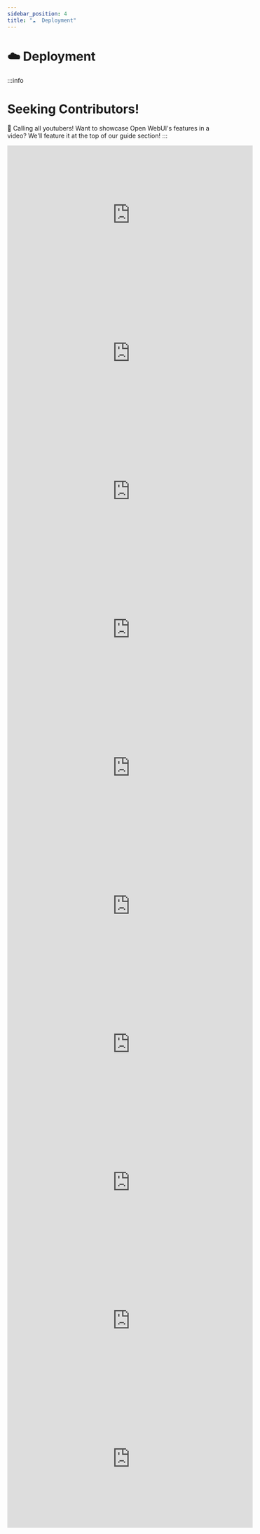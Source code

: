 ```yaml
---
sidebar_position: 4
title: "☁️  Deployment"
---
```


# ☁️ Deployment

:::info

# **Seeking Contributors!**

👋 Calling all youtubers! Want to showcase Open WebUI's features in a video? We'll feature it at the top of our guide section!
:::

<iframe width="560" height="315" src="https://www.youtube-nocookie.com/embed/Ic5BRW_nLok?si=zhQXPqb0PuKqg3u1" title="YouTube video player" frameborder="0" allow="accelerometer; autoplay; clipboard-write; encrypted-media; gyroscope; picture-in-picture; web-share" allowfullscreen></iframe>

<iframe width="560" height="315" src="https://www.youtube-nocookie.com/embed/bp2eev21Qfo?si=-JoG1as7l6ZjNDyE" title="YouTube video player" frameborder="0" allow="accelerometer; autoplay; clipboard-write; encrypted-media; gyroscope; picture-in-picture; web-share" allowfullscreen></iframe>

<iframe width="560" height="315" src="https://www.youtube-nocookie.com/embed/DHVQ1UBaYMQ?si=PjslnpJKiHsct8lF" title="YouTube video player" frameborder="0" allow="accelerometer; autoplay; clipboard-write; encrypted-media; gyroscope; picture-in-picture; web-share" allowfullscreen></iframe>

<iframe width="560" height="315" src="https://www.youtube-nocookie.com/embed/Wjrdr0NU4Sk?si=gDsyvkE19AsMlJJa" title="YouTube video player" frameborder="0" allow="accelerometer; autoplay; clipboard-write; encrypted-media; gyroscope; picture-in-picture; web-share" allowfullscreen></iframe>

<iframe width="560" height="315" src="https://www.youtube-nocookie.com/embed/kDwEIgmqaEE?si=hes3N1xHp7AaVOGk" title="YouTube video player" frameborder="0" allow="accelerometer; autoplay; clipboard-write; encrypted-media; gyroscope; picture-in-picture; web-share" allowfullscreen></iframe>

<iframe width="560" height="315" src="https://www.youtube-nocookie.com/embed/D4H5hMMoZ28?si=vKiTocXDRkez1SoV" title="YouTube video player" frameborder="0" allow="accelerometer; autoplay; clipboard-write; encrypted-media; gyroscope; picture-in-picture; web-share" allowfullscreen></iframe>

<iframe width="560" height="315" src="https://www.youtube-nocookie.com/embed/syR0fT0rkgY?si=UusLnKSvU1HGjtyc" title="YouTube video player" frameborder="0" allow="accelerometer; autoplay; clipboard-write; encrypted-media; gyroscope; picture-in-picture; web-share" allowfullscreen></iframe>

<iframe width="560" height="315" src="https://www.youtube-nocookie.com/embed/jlvjipGNwSU?si=RrPk-tMRFU_badO8" title="YouTube video player" frameborder="0" allow="accelerometer; autoplay; clipboard-write; encrypted-media; gyroscope; picture-in-picture; web-share" allowfullscreen></iframe>

<iframe width="560" height="315" src="https://www.youtube-nocookie.com/embed/PhCoRPY7hCE?si=flHuovmiwx7DwKZb" title="YouTube video player" frameborder="0" allow="accelerometer; autoplay; clipboard-write; encrypted-media; gyroscope; picture-in-picture; web-share" allowfullscreen></iframe>

<iframe width="560" height="315" src="https://www.youtube-nocookie.com/embed/zc3ltJeMNpM?si=FJvfCccQYIntnAJR" title="YouTube video player" frameborder="0" allow="accelerometer; autoplay; clipboard-write; encrypted-media; gyroscope; picture-in-picture; web-share" allowfullscreen></iframe>
